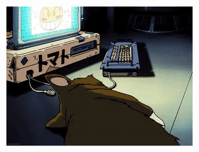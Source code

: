 <p align="center">
  <img src="https://raw.githubusercontent.com/h4ckndr3s/h4ckndr3s/main/gif.gif">
</p>

<!---
h4ckndr3s/h4ckndr3s is a ✨ special ✨ repository because its `README.md` (this file) appears on your GitHub profile.
You can click the Preview link to take a look at your changes.
--->
